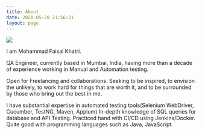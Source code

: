 ```yaml
---
title: About
date: 2020-05-28 21:56:21
layout: page
---
```

![](/image/faisal_khatri.jpg)

I am Mohammad Faisal Khatri.

QA Engineer, currently based in Mumbai, India, having more than a decade of experience working in Manual and Automation testing.

Open for Freelancing and collaborations. 
Seeking to be inspired, to envision the unlikely, to work hard for things that are worth it, and to be surrounded by those who bring out the best in me.

I have substantial expertise in automated testing tools(Selenium WebDriver, Cucumber, TestNG, Maven, Appium).In-depth knowledge of SQL queries for database and API Testing. Practiced hand with CI/CD using Jenkins/Docker. 
Quite good with programming languages such as Java, JavaScript.